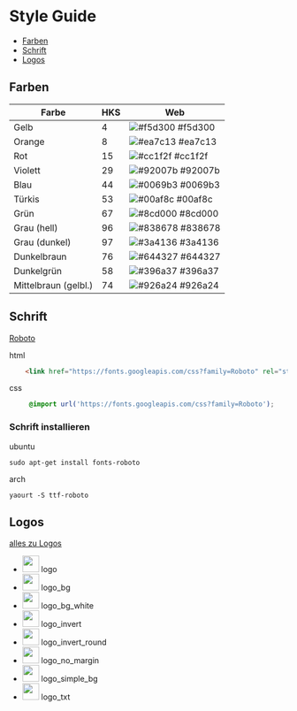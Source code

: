 # Style Guide

- [Farben](#farben)
- [Schrift](#schrift)
- [Logos](#logos)

## Farben

| Farbe | HKS | Web |
| --- | --- | --- |
| Gelb | 4 | ![#f5d300](https://placehold.it/15/f5d300/000000?text=+) #f5d300 | 
| Orange | 8 | ![#ea7c13](https://placehold.it/15/ea7c13/000000?text=+) #ea7c13  |
| Rot | 15 | ![#cc1f2f](https://placehold.it/15/cc1f2f/000000?text=+) #cc1f2f |
| Violett | 29 | ![#92007b](https://placehold.it/15/92007b/000000?text=+) #92007b  |
| Blau | 44 | ![#0069b3](https://placehold.it/15/0069b3/000000?text=+) #0069b3  |
| Türkis | 53 | ![#00af8c](https://placehold.it/15/00af8c/000000?text=+) #00af8c |
| Grün | 67 | ![#8cd000](https://placehold.it/15/8cd000/000000?text=+) #8cd000  |
| Grau (hell) | 96 | ![#838678](https://placehold.it/15/838678/000000?text=+) #838678 |
| Grau (dunkel) | 97 | ![#3a4136](https://placehold.it/15/3a4136/000000?text=+) #3a4136 |
| Dunkelbraun | 76 | ![#644327](https://placehold.it/15/644327/000000?text=+) #644327 |
| Dunkelgrün | 58 | ![#396a37](https://placehold.it/15/396a37/000000?text=+) #396a37 |
| Mittelbraun (gelbl.) | 74 | ![#926a24](https://placehold.it/15/926a24/000000?text=+) #926a24 |

## Schrift

[Roboto](https://fonts.google.com/specimen/Roboto) 

html
```html
    <link href="https://fonts.googleapis.com/css?family=Roboto" rel="stylesheet">
```
css
```css
     @import url('https://fonts.googleapis.com/css?family=Roboto');
```
### Schrift installieren

ubuntu

    sudo apt-get install fonts-roboto

arch
 
    yaourt -S ttf-roboto
    


## Logos

[alles zu Logos](https://github.com/klimapartner/style-guide/tree/master/Logos)

- <img src="https://klimapartner.de/Bilder/Logo/logo_blau.svg" height="30px"/> logo
- <img src="https://klimapartner.de/Bilder/Logo/logo_bg_blau.svg" height="30px"/> logo_bg
- <img src="https://klimapartner.de/Bilder/Logo/logo_bg_white_blau.svg" height="30px"/> logo_bg_white
- <img src="https://klimapartner.de/Bilder/Logo/logo_invert_blau.svg" height="30px"/> logo_invert
- <img src="https://klimapartner.de/Bilder/Logo/logo_invert_round_blau.svg" height="30px"/> logo_invert_round
- <img src="https://klimapartner.de/Bilder/Logo/logo_no_margin_blau.svg" height="30px"/> logo_no_margin
- <img src="https://klimapartner.de/Bilder/Logo/logo_simple_bg_blau.svg" height="30px"/> logo_simple_bg
- <img src="https://klimapartner.de/Bilder/Logo/logo_txt_blau.svg" height="30px"/> logo_txt


